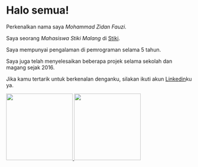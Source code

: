 # Halo semua! 

Perkenalkan nama saya *Mohammad Zidan Fauzi*.

Saya seorang *Mahasiswa Stiki Malang* di [Stiki](https://www.stiki.ac.id).

Saya mempunyai pengalaman di pemrograman selama 5 tahun.

Saya juga telah menyelesaikan beberapa projek selama sekolah dan magang sejak 2016.

Jika kamu tertarik untuk berkenalan denganku, silakan ikuti akun [Linkedin](https://www.linkedin.com/in/muhammad-dwi-prasetyo-33203721b/)ku ya.

<p align="left">
<a href="https://github.com/Prazzetyo">
  <img height="180em" src="https://github-readme-stats-eight-theta.vercel.app/api?username=Prazzetyo&show_icons=true&theme=algolia&include_all_commits=true&count_private=true"/>
  <img height="180em" src="https://github-readme-stats-eight-theta.vercel.app/api/top-langs/?username=Prazzetyo&layout=compact&langs_count=8&theme=algolia"/>
</a>
</p>
